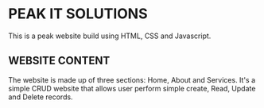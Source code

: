 # PEAK IT SOLUTIONS

This is a peak website build using HTML, CSS and Javascript.

## WEBSITE CONTENT

The website is made up of three sections: Home, About and Services. It's a simple CRUD website that allows user perform simple create, Read, Update and Delete records.
